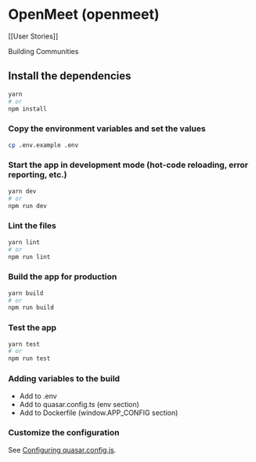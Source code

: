 # OpenMeet (openmeet)

[[User Stories]]

Building Communities

## Install the dependencies
```bash
yarn
# or
npm install
```

### Copy the environment variables and set the values
```bash
cp .env.example .env
```

### Start the app in development mode (hot-code reloading, error reporting, etc.)
```bash
yarn dev
# or
npm run dev
```


### Lint the files
```bash
yarn lint
# or
npm run lint
```



### Build the app for production
```bash
yarn build
# or
npm run build
```

### Test the app
```bash
yarn test
# or
npm run test
```

### Adding variables to the build
  - Add to .env
  - Add to quasar.config.ts (env section)
  - Add to Dockerfile (window.APP_CONFIG section)


### Customize the configuration
See [Configuring quasar.config.js](https://v2.quasar.dev/quasar-cli-vite/quasar-config-js).
